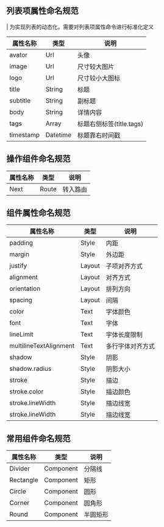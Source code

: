 ## 列表项属性命名规范
| 为实现列表的动态化，需要对列表项属性命令进行标准化定义

| 属性名称     | 类型     | 说明     |
| ----------- | -------- | -------- |
| avator      | Url      | 头像     |
| image       | Url      | 尺寸较大图片 |
| logo        | Url      | 尺寸较小大图标 |
| title       | String   | 标题     |
| subtitle    | String   | 副标题   |
| body        | String   | 详情内容 |
| tags        | Array    | 标题右侧标签(title.tags) |
| timestamp   | Datetime | 标题靠右时间戳  |


## 操作组件命名规范
| 属性名称     | 类型     | 说明     |
| -------------| -------- | --------|
| Next        | Route    | 转入路由 |


## 组件属性命名规范
| 属性名称      | 类型     | 说明     |
| -------------| -------- | -------- |
| padding      | Style    | 内距     |
| margin       | Style    | 外边距   |
| justify      | Layout   | 子项对齐方式 |
| alignment    | Layout   | 对齐方式 |
| orientation  | Layout   | 排列方向 |
| spacing      | Layout   | 间隔    |
| color        | Text     | 字体颜色 |
| font         | Text     | 字体     |
| lineLimit    | Text     | 字体长度限制 |
| multilineTextAlignment | Text | 多行字体对齐方式 |
| shadow       | Style    | 阴影     |
| shadow.radius| Style    | 阴影大小 |
| stroke       | Style    | 描边     |
| stroke.color | Style    | 描边颜色  |
| stroke.lineWidth| Style    | 描边线宽  |
| stroke.lineWidth| Style    | 描边线宽  |


## 常用组件命名规范
| 属性名称      | 类型     | 说明     |
| -------------| -------- | -------- |
| Divider      | Component | 分隔线   |
| Rectangle    | Component | 矩形     |  
| Circle       | Component | 圆形     |
| Corner       | Component | 圆角形   | 
| Round        | Component | 半圆矩形 | 

